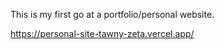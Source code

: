 This is my first go at a portfolio/personal website. 

https://personal-site-tawny-zeta.vercel.app/
